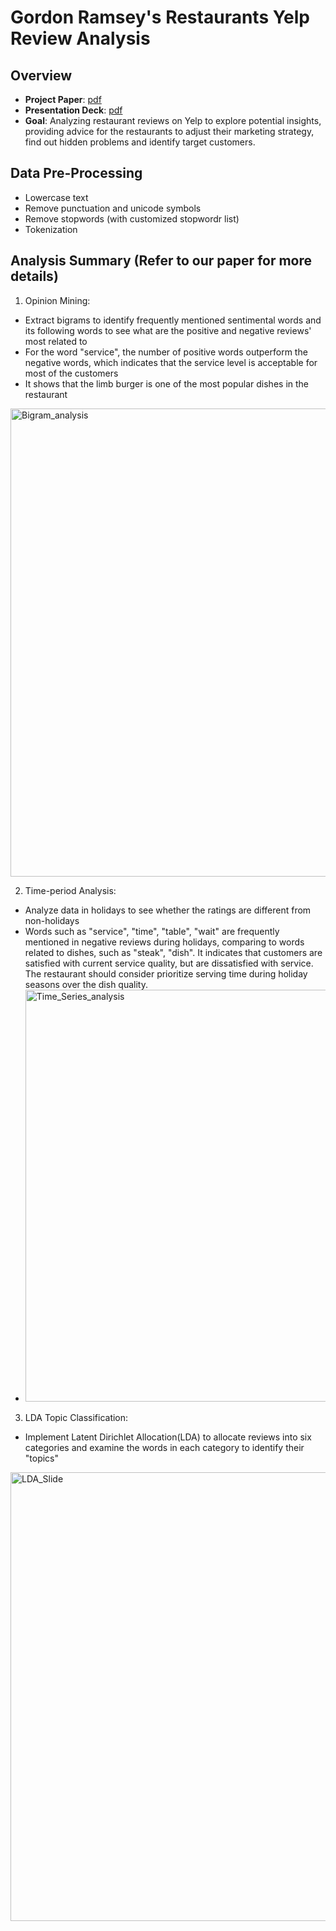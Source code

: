 # Gordon Ramsey's Restaurants Yelp Review Analysis

## Overview
- **Project Paper**: [pdf](https://github.com/beckymark958/Yelp-Restaurant-Review-Analysis/blob/main/group5%20paper.pdf)  
- **Presentation Deck**: [pdf](https://github.com/beckymark958/Yelp-Restaurant-Review-Analysis/blob/3fc9d433842d5b8f17c4146aa908574d0f16aa6a/Presentation_Deck.pdf)
- **Goal**: Analyzing restaurant reviews on Yelp to explore potential insights, providing advice for the restaurants to adjust their marketing strategy, find out hidden problems and identify target customers.

## Data Pre-Processing
-  Lowercase text
-  Remove punctuation and unicode symbols
-  Remove stopwords (with customized stopwordr list)
-  Tokenization

## Analysis Summary (Refer to our paper for more details)
1. Opinion Mining:
- Extract bigrams to identify frequently mentioned sentimental words and its following words to see what are the positive and negative reviews' most related to
- For the word "service", the number of positive words outperform the negative words, which indicates that the service level is acceptable for most of the customers
- It shows that the limb burger is one of the most popular dishes in the restaurant
<img width="749" alt="Bigram_analysis" src="https://user-images.githubusercontent.com/25638475/147896816-1c4e059a-0733-4100-a220-b694c906f6ea.png">

2. Time-period Analysis:
- Analyze data in holidays to see whether the ratings are different from non-holidays
- Words such as "service", "time", "table", "wait" are frequently mentioned in negative reviews during holidays, comparing to words related to dishes, such as "steak", "dish". It indicates that customers are satisfied with current service quality, but are dissatisfied with service. The restaurant should consider prioritize serving time during holiday seasons over the dish quality.
- <img width="659" alt="Time_Series_analysis" src="https://user-images.githubusercontent.com/25638475/147896911-1e2950f9-637c-4837-9621-66d7a962700a.png">

3. LDA Topic Classification:
- Implement Latent Dirichlet Allocation(LDA) to allocate reviews into six categories and examine the words in each category to identify their "topics"
<img width="718" alt="LDA_Slide" src="https://user-images.githubusercontent.com/25638475/147893239-a693f809-631b-4bc5-975b-ba8a4391ba62.png">

